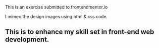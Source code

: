 This is an exercise submitted to frontendmentor.io

I mimeo the design images using html & css code.

## This is to enhance my skill set in front-end web development. 